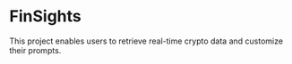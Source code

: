 # FinSights
This project enables users to retrieve real-time crypto data and customize their prompts. 
